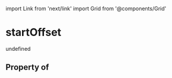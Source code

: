 import Link from 'next/link'
import Grid from '@components/Grid'

# startOffset

undefined

## Property of



